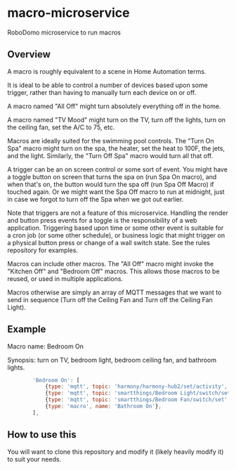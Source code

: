 # macro-microservice
RoboDomo microservice to run macros

## Overview

A macro is roughly equivalent to a scene in Home Automation terms.

It is ideal to be able to control a number of devices based upon some trigger, rather than having to 
manually turn each device on or off.

A macro named "All Off" might turn absolutely everything off in the home.

A macro named "TV Mood" might turn on the TV, turn off the lights, turn on the ceiling fan, set the 
A/C to 75, etc.

Macros are ideally suited for the swimming pool controls.  The "Turn On Spa" macro might turn on the spa, the heater, 
set the heat to 100F, the jets, and the light.  Similarly, the "Turn Off Spa" macro would turn all that off.

A trigger can be an on screen control or some sort of event.  You might have a toggle button on screen that turns 
the spa on (run Spa On macro), and when that's on, the button would turn the spa off (run Spa Off Macro) if
touched again.  Or we might want the Spa Off macro to run at midnight, just in case we forgot to turn off the
Spa when we got out earlier.

Note that triggers are not a feature of this microservice.  Handling the render and button press events for a
toggle is the responsibility of a web application.  Triggering based upon time or some other event is 
suitable for a cron job (or some other schedule), or business logic that might trigger on a physical button press
or change of a wall switch state.  See the rules repository for examples.

Macros can include other macros.  The "All Off" macro might invoke the "Kitchen Off" and "Bedroom Off" macros.
This allows those macros to be reused, or used in multiple applications.

Macros otherwise are simply an array of MQTT messages that we want to send in sequence (Turn off the Ceiling Fan 
and Turn off the Ceiling Fan Light).

## Example
Macro name: Bedroom On

Synopsis: turn on TV, bedroom light, bedroom ceiling fan, and bathroom lights.

```javascript
        'Bedroom On': [
            {type: 'mqtt', topic: 'harmony/harmony-hub2/set/activity', payload: 'Watch TV'},
            {type: 'mqtt', topic: 'smartthings/Bedroom Light/switch/set', payload: 'on'},
            {type: 'mqtt', topic: 'smartthings/Bedroom Fan/switch/set', payload: 'on'},
            {type: 'macro', name: 'Bathroom On'},
        ],
```

## How to use this

You will want to clone this repository and modify it (likely heavily modify it) to suit your needs.


